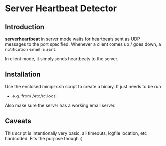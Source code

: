 # Server Heartbeat Detector

## Introduction

**serverheartbeat** in server mode waits for heartbeats sent as UDP messages to the port specified.
Whenever a client comes up / goes down, a notification email is sent.

In client mode, it simply sends heartbeats to the server.

## Installation

Use the enclosed minipex.sh script to create a binary. It just needs to be run
- e.g. from /etc/rc.local.

Also make sure the server has a working email server.

## Caveats

This script is intentionally very basic, all timeouts, logfile location, etc
hardcoded. Fits the purpose though :)
